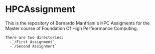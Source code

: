 # HPCAssignment
This is the repository of Bernardo Manfriani's HPC Assigments for the Master course of Foundation Of High Perfeormance Computing. 

~~~
There are two directories: 
  -`/First Assignment`
  -`/Second Assignment`
~~~
